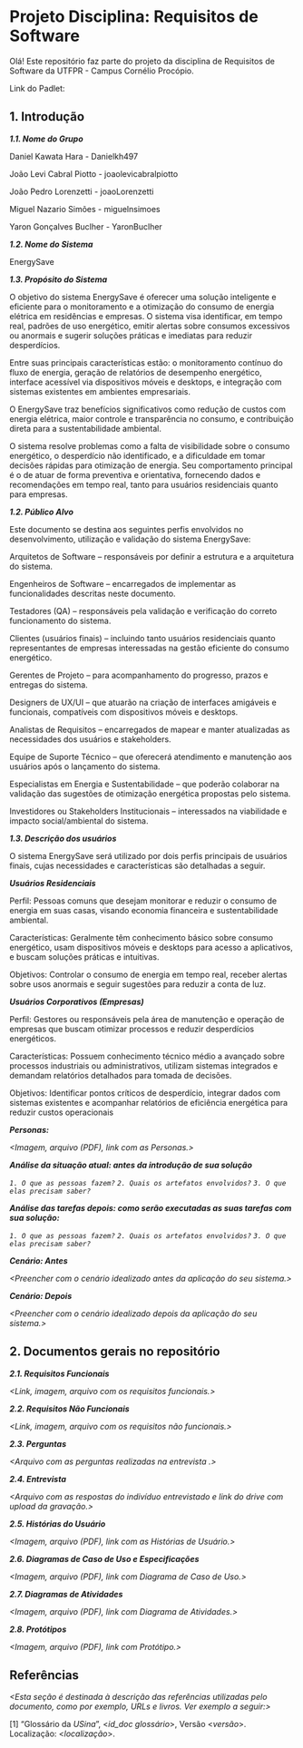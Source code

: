 
# Projeto Disciplina: Requisitos de Software

Olá! Este repositório faz parte do projeto da disciplina de Requisitos de Software da UTFPR - Campus Cornélio Procópio. 

Link do Padlet:

## 1. Introdução

***1.1.  Nome do Grupo***

Daniel Kawata Hara - Danielkh497 

João Levi Cabral Piotto - joaolevicabralpiotto

João Pedro Lorenzetti - joaoLorenzetti

Miguel Nazario Simões - miguelnsimoes

Yaron Gonçalves Buclher - YaronBuclher

***1.2.  Nome do Sistema***

EnergySave

***1.3.  Propósito do Sistema***

O objetivo do sistema EnergySave é oferecer uma solução inteligente e eficiente para o monitoramento e a otimização do consumo de energia elétrica em residências e empresas. O sistema visa identificar, em tempo real, padrões de uso energético, emitir alertas sobre consumos excessivos ou anormais e sugerir soluções práticas e imediatas para reduzir desperdícios.

Entre suas principais características estão: o monitoramento contínuo do fluxo de energia, geração de relatórios de desempenho energético, interface acessível via dispositivos móveis e desktops, e integração com sistemas existentes em ambientes empresariais.

O EnergySave traz benefícios significativos como redução de custos com energia elétrica, maior controle e transparência no consumo, e contribuição direta para a sustentabilidade ambiental.

O sistema resolve problemas como a falta de visibilidade sobre o consumo energético, o desperdício não identificado, e a dificuldade em tomar decisões rápidas para otimização de energia. Seu comportamento principal é o de atuar de forma preventiva e orientativa, fornecendo dados e recomendações em tempo real, tanto para usuários residenciais quanto para empresas.

***1.2.  Público Alvo***

Este documento se destina aos seguintes perfis envolvidos no desenvolvimento, utilização e validação do sistema EnergySave:

Arquitetos de Software – responsáveis por definir a estrutura e a arquitetura do sistema.

Engenheiros de Software – encarregados de implementar as funcionalidades descritas neste documento.

Testadores (QA) – responsáveis pela validação e verificação do correto funcionamento do sistema.

Clientes (usuários finais) – incluindo tanto usuários residenciais quanto representantes de empresas interessadas na gestão eficiente do consumo energético.

Gerentes de Projeto – para acompanhamento do progresso, prazos e entregas do sistema.

Designers de UX/UI – que atuarão na criação de interfaces amigáveis e funcionais, compatíveis com dispositivos móveis e desktops.

Analistas de Requisitos – encarregados de mapear e manter atualizadas as necessidades dos usuários e stakeholders.

Equipe de Suporte Técnico – que oferecerá atendimento e manutenção aos usuários após o lançamento do sistema.

Especialistas em Energia e Sustentabilidade – que poderão colaborar na validação das sugestões de otimização energética propostas pelo sistema.

Investidores ou Stakeholders Institucionais – interessados na viabilidade e impacto social/ambiental do sistema.

***1.3. Descrição dos usuários***

O sistema EnergySave será utilizado por dois perfis principais de usuários finais, cujas necessidades e características são detalhadas a seguir.

***Usuários Residenciais***

Perfil: Pessoas comuns que desejam monitorar e reduzir o consumo de energia em suas casas, visando economia financeira e sustentabilidade ambiental.

Características: Geralmente têm conhecimento básico sobre consumo energético, usam dispositivos móveis e desktops para acesso a aplicativos, e buscam soluções práticas e intuitivas.

Objetivos: Controlar o consumo de energia em tempo real, receber alertas sobre usos anormais e seguir sugestões para reduzir a conta de luz.

***Usuários Corporativos (Empresas)***

Perfil: Gestores ou responsáveis pela área de manutenção e operação de empresas que buscam otimizar processos e reduzir desperdícios energéticos.

Características: Possuem conhecimento técnico médio a avançado sobre processos industriais ou administrativos, utilizam sistemas integrados e demandam relatórios detalhados para tomada de decisões.

Objetivos: Identificar pontos críticos de desperdício, integrar dados com sistemas existentes e acompanhar relatórios de eficiência energética para reduzir custos operacionais


***Personas:***

*<Imagem, arquivo (PDF), link com as Personas.>*

***Análise da situação atual: antes da introdução de sua solução***

*`1. O que as pessoas fazem?`*
*`2. Quais os artefatos envolvidos?`*
*`3. O que elas precisam saber?`*

***Análise das tarefas depois: como serão executadas as suas tarefas com sua solução:***

*`1. O que as pessoas fazem?`*
*`2. Quais os artefatos envolvidos?`*
*`3. O que elas precisam saber?`*

***Cenário: Antes***

*<Preencher com o cenário idealizado antes da aplicação do seu sistema.>*

***Cenário: Depois***

*<Preencher com o cenário idealizado depois da aplicação do seu sistema.>*

## 2. Documentos gerais no repositório

***2.1. Requisitos Funcionais***

*<Link, imagem, arquivo com os requisitos funcionais.>*

***2.2. Requisitos Não Funcionais***

*<Link, imagem, arquivo com os requisitos não funcionais.>*

***2.3. Perguntas***

*<Arquivo com as perguntas realizadas na entrevista .>*

***2.4. Entrevista***

*<Arquivo com as respostas do indivíduo entrevistado e link do drive com upload da gravação.>*

***2.5. Histórias do Usuário***

*<Imagem, arquivo (PDF), link com as Histórias de Usuário.>*

***2.6. Diagramas de Caso de Uso e Especificações***

*<Imagem, arquivo (PDF), link com Diagrama de Caso de Uso.>*

***2.7. Diagramas de Atividades***

*<Imagem, arquivo (PDF), link com Diagrama de Atividades.>*

***2.8. Protótipos***

*<Imagem, arquivo (PDF), link com Protótipo.>*

## Referências

*<Esta seção é destinada à descrição das referências utilizadas pelo documento, como por exemplo, URLs e livros. Ver exemplo a seguir:>*

[1] “Glossário da _USina_”, <_id_doc glossário_>, Versão <_versão_>. Localização: <_localização_>.
